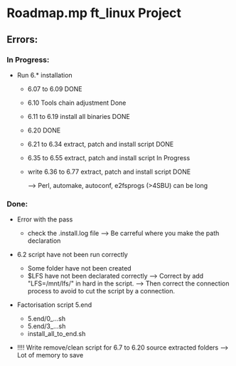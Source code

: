 # Roadmap.mp ft_linux Project

## Errors:

### In Progress:


* Run 6.* installation
	* 6.07 to 6.09 DONE
	* 6.10 Tools chain adjustment Done
	* 6.11 to 6.19 install all binaries DONE
	* 6.20 DONE
	* 6.21 to 6.34 extract, patch and install script DONE
	* 6.35 to 6.55 extract, patch and install script In Progress
	* write 6.36 to 6.77 extract, patch and install script DONE

		--> Perl, automake, autoconf, e2fsprogs (>4SBU) can be long


### Done:
* Error with the pass
	* check the .install.log file
	--> Be carreful where you make the path declaration

* 6.2 script have not been run correctly
	- Some folder have not been created
	- $LFS have not been declarated correctly
	--> Correct by add "LFS=/mnt/lfs/" in hard in the script.
	--> Then correct the connection process to avoid to cut the script by a connection.

* Factorisation script 5.end
	* 5.end/0_...sh
	* 5.end/3_...sh
	* install_all_to_end.sh

* !!!! Write remove/clean script for 6.7 to 6.20 source extracted folders
	--> Lot of memory to save
